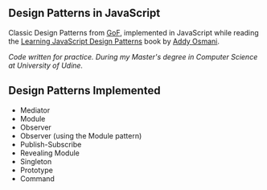 Design Patterns in JavaScript
-----------------------------
Classic Design Patterns from [GoF](https://en.wikipedia.org/?title=Design_Patterns),
implemented in JavaScript while reading the [Learning JavaScript Design Patterns](http://addyosmani.com/resources/essentialjsdesignpatterns/book/)
book by [Addy Osmani](https://twitter.com/addyosmani).

_Code written for practice. During my Master's degree in Computer Science at University of Udine._

Design Patterns Implemented
---------------------------
* Mediator
* Module
* Observer
* Observer (using the Module pattern)
* Publish-Subscribe
* Revealing Module
* Singleton
* Prototype
* Command
